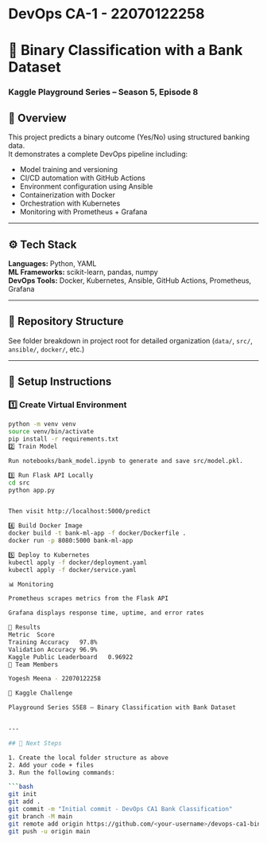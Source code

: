 # DevOps CA-1 - 22070122258
# 🧠 Binary Classification with a Bank Dataset
### Kaggle Playground Series – Season 5, Episode 8

## 🎯 Overview
This project predicts a binary outcome (Yes/No) using structured banking data.  
It demonstrates a complete DevOps pipeline including:
- Model training and versioning
- CI/CD automation with GitHub Actions
- Environment configuration using Ansible
- Containerization with Docker
- Orchestration with Kubernetes
- Monitoring with Prometheus + Grafana

---

## ⚙️ Tech Stack
**Languages:** Python, YAML  
**ML Frameworks:** scikit-learn, pandas, numpy  
**DevOps Tools:** Docker, Kubernetes, Ansible, GitHub Actions, Prometheus, Grafana  

---

## 🧩 Repository Structure
See folder breakdown in project root for detailed organization (`data/`, `src/`, `ansible/`, `docker/`, etc.)

---

## 🚀 Setup Instructions
### 1️⃣ Create Virtual Environment
```bash
python -m venv venv
source venv/bin/activate
pip install -r requirements.txt
2️⃣ Train Model

Run notebooks/bank_model.ipynb to generate and save src/model.pkl.

3️⃣ Run Flask API Locally
cd src
python app.py


Then visit http://localhost:5000/predict

4️⃣ Build Docker Image
docker build -t bank-ml-app -f docker/Dockerfile .
docker run -p 8080:5000 bank-ml-app

5️⃣ Deploy to Kubernetes
kubectl apply -f docker/deployment.yaml
kubectl apply -f docker/service.yaml

📊 Monitoring

Prometheus scrapes metrics from the Flask API

Grafana displays response time, uptime, and error rates

🧠 Results
Metric	Score
Training Accuracy	97.8%
Validation Accuracy	96.9%
Kaggle Public Leaderboard	0.96922
👥 Team Members

Yogesh Meena - 22070122258

🔗 Kaggle Challenge

Playground Series S5E8 – Binary Classification with Bank Dataset


---

## 🧱 Next Steps

1. Create the local folder structure as above  
2. Add your code + files  
3. Run the following commands:

```bash
git init
git add .
git commit -m "Initial commit - DevOps CA1 Bank Classification"
git branch -M main
git remote add origin https://github.com/<your-username>/devops-ca1-binary-bank-classification.git
git push -u origin main
